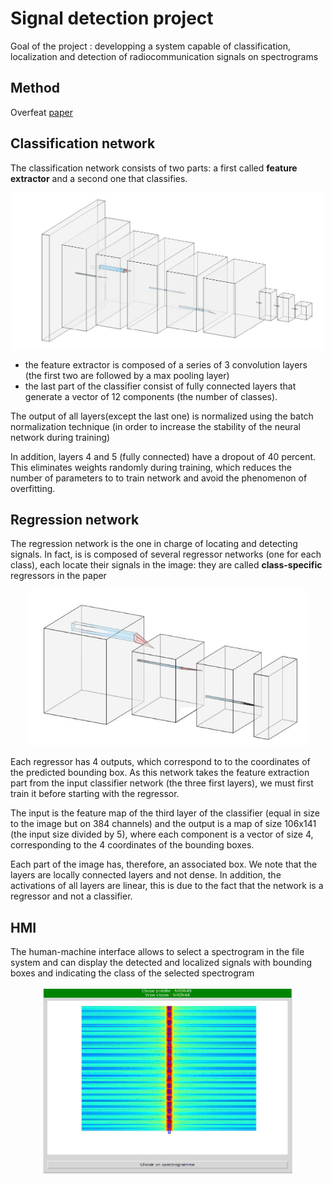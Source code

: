 # Signal detection project
Goal of the project : developping a system capable of classification, localization and detection of
radiocommunication signals on spectrograms
## Method
Overfeat <a href="https://arxiv.org/pdf/1312.6229.pdf">paper</a>

## Classification network
<p>
The classification network consists of two parts: a first called <b>feature extractor</b> and a second one that classifies.</p>
 <p align="center"><img src="img/classifier.PNG" height=250 width=500></img></p>
 <p>
 <ul><li>the feature extractor is composed of a series of 3 convolution layers (the first two are followed by a max pooling layer)
<li>the last part of the classifier consist of fully connected layers that generate a vector of 12 components (the number of classes).
</ul> 
</p>
<p>
The output of all layers(except the last one) is normalized using the batch normalization technique (in order to
increase the stability of the neural network during training)
</p>
<p>In addition, layers 4 and 5 (fully
connected) have a dropout of 40 percent. This eliminates weights
randomly during training, which reduces the number of parameters to
to train network and avoid the phenomenon of overfitting.
</p>

## Regression network
<p>The regression network is the one in charge of locating and detecting signals.
In fact, is is composed of several regressor networks (one for each
class), each locate their signals in the image: they are called <b>class-specific</b> regressors in the paper</p>
<p align="center"><img src="img/regressor.PNG" height=250 width=450></img></p>
<p>
Each regressor has 4 outputs, which correspond to to the coordinates of the predicted bounding box. As this network takes the
feature extraction part from the input classifier network (the three
first layers), we must first train it before starting with the regressor.
</p>

<p>
The input is the feature map of the third layer of the classifier (equal in size to the image but on 384 channels)
and the output is a map of size 106x141 (the input size divided by 5), where each component is a vector of size 4, corresponding to the 4 coordinates of the bounding boxes.
</p>
<p>
Each part of the image has, therefore, an associated box. We note that the layers
are locally connected layers and not dense. In addition, the activations of all layers are linear, this is due to the fact that
the network is a regressor and not a classifier.
</p>

## HMI

<p>The human-machine interface allows to select a spectrogram in the file system and can display the detected and localized signals with
bounding boxes and indicating the class of the selected spectrogram</p>
<p align="center"><img src="img/hmi.PNG" height=300 width=400></img></p>
